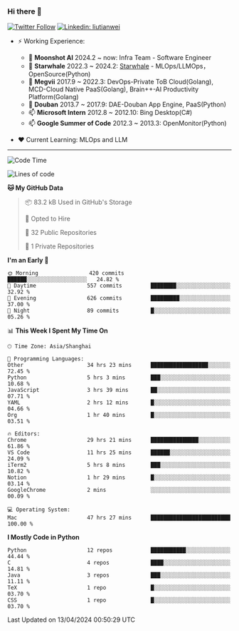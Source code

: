 ### Hi there 👋

[![Twitter Follow](https://img.shields.io/twitter/follow/tianweidut?style=social)](https://twitter.com/tianweidut)
[![Linkedin: liutianwei](https://img.shields.io/badge/-liutianwei-blue?style=flat-square&logo=Linkedin&logoColor=white&link=https://www.linkedin.com/in/liutianwei/)](https://www.linkedin.com/in/liutianwei/)

- ⚡ Working Experience:
  - 🔭 **Moonshot AI**  2024.2 ~ now: Infra Team - Software Engineer
  - 🌱 **Starwhale** 2022.3 ~ 2024.2: [Starwhale](https://github.com/star-whale/starwhale) - MLOps/LLMOps，OpenSource(Python)
  - 🌱 **Megvii** 2017.9 ~ 2022.3: DevOps-Private ToB Cloud(Golang), MCD-Cloud Native PaaS(Golang), Brain++-AI Productivity Platform(Golang)
  - 🌱 **Douban** 2013.7 ~ 2017.9: DAE-Douban App Engine, PaaS(Python)
  - 📫 **Microsoft Intern** 2012.8 ~ 2012.10: Bing Desktop(C#)
  - 📫 **Google Summer of Code** 2012.3 ~ 2013.3: OpenMonitor(Python)

- ❤️ Current Learning: MLOps and LLM

---
<!--START_SECTION:waka-->
![Code Time](http://img.shields.io/badge/Code%20Time-5%2C162%20hrs%2022%20mins-blue)

![Lines of code](https://img.shields.io/badge/From%20Hello%20World%20I%27ve%20Written-1.3%20million%20lines%20of%20code-blue)

**🐱 My GitHub Data** 

> 📦 83.2 kB Used in GitHub's Storage 
 > 
> 💼 Opted to Hire
 > 
> 📜 32 Public Repositories 
 > 
> 🔑 1 Private Repositories 
 > 
**I'm an Early 🐤** 

```text
🌞 Morning                420 commits         ██████░░░░░░░░░░░░░░░░░░░   24.82 % 
🌆 Daytime                557 commits         ████████░░░░░░░░░░░░░░░░░   32.92 % 
🌃 Evening                626 commits         █████████░░░░░░░░░░░░░░░░   37.00 % 
🌙 Night                  89 commits          █░░░░░░░░░░░░░░░░░░░░░░░░   05.26 % 
```


📊 **This Week I Spent My Time On** 

```text
🕑︎ Time Zone: Asia/Shanghai

💬 Programming Languages: 
Other                    34 hrs 23 mins      ██████████████████░░░░░░░   72.45 % 
Python                   5 hrs 3 mins        ███░░░░░░░░░░░░░░░░░░░░░░   10.68 % 
JavaScript               3 hrs 39 mins       ██░░░░░░░░░░░░░░░░░░░░░░░   07.71 % 
YAML                     2 hrs 12 mins       █░░░░░░░░░░░░░░░░░░░░░░░░   04.66 % 
Org                      1 hr 40 mins        █░░░░░░░░░░░░░░░░░░░░░░░░   03.51 % 

🔥 Editors: 
Chrome                   29 hrs 21 mins      ███████████████░░░░░░░░░░   61.86 % 
VS Code                  11 hrs 25 mins      ██████░░░░░░░░░░░░░░░░░░░   24.09 % 
iTerm2                   5 hrs 8 mins        ███░░░░░░░░░░░░░░░░░░░░░░   10.82 % 
Notion                   1 hr 29 mins        █░░░░░░░░░░░░░░░░░░░░░░░░   03.14 % 
GoogleChrome             2 mins              ░░░░░░░░░░░░░░░░░░░░░░░░░   00.09 % 

💻 Operating System: 
Mac                      47 hrs 27 mins      █████████████████████████   100.00 % 
```

**I Mostly Code in Python** 

```text
Python                   12 repos            ███████████░░░░░░░░░░░░░░   44.44 % 
C                        4 repos             ████░░░░░░░░░░░░░░░░░░░░░   14.81 % 
Java                     3 repos             ███░░░░░░░░░░░░░░░░░░░░░░   11.11 % 
TeX                      1 repo              █░░░░░░░░░░░░░░░░░░░░░░░░   03.70 % 
CSS                      1 repo              █░░░░░░░░░░░░░░░░░░░░░░░░   03.70 % 
```




 Last Updated on 13/04/2024 00:50:29 UTC
<!--END_SECTION:waka-->
